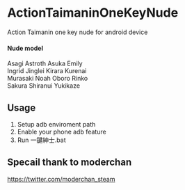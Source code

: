 # ActionTaimaninOneKeyNude
Action Taimanin one key nude for android device

#### Nude model
Asagi Astroth Asuka Emily\
Ingrid Jinglei Kirara Kurenai\
Murasaki Noah Oboro Rinko\
Sakura Shiranui Yukikaze

## Usage
1. Setup adb enviroment path
2. Enable your phone adb feature
3. Run 一鍵紳士.bat

## Specail thank to moderchan

https://twitter.com/moderchan_steam
